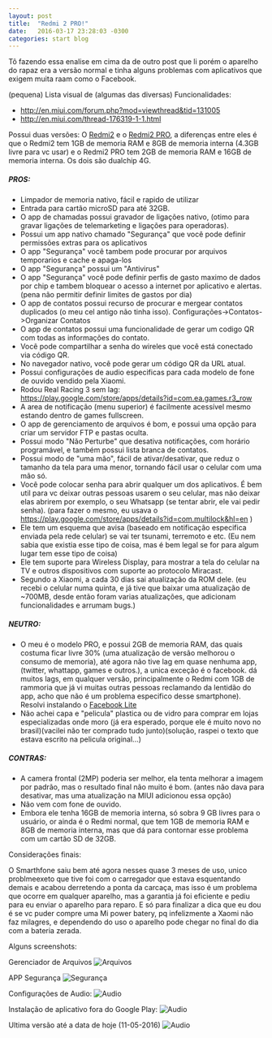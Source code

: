 ```yaml
---
layout: post
title:  "Redmi 2 PRO!"
date:   2016-03-17 23:28:03 -0300
categories: start blog
---
```


Tô fazendo essa enalise em cima da de outro post que li porém o aparelho do rapaz era a versão normal e tinha alguns problemas com aplicativos que exigem muita raam como o Facebook.


(pequena) Lista visual de (algumas das diversas) Funcionalidades:

* http://en.miui.com/forum.php?mod=viewthread&tid=131005
* http://en.miui.com/thread-176319-1-1.html

Possui duas versões: O [Redmi2](http://br.mi.com/redmi2) e o [Redmi2 PRO](http://br.mi.com/redmi2-pro), a diferenças entre eles é que o Redmi2 tem 1GB de memoria RAM e 8GB de memoria interna (4.3GB livre para vc usar) 
e o Redmi2 PRO tem 2GB de memoria RAM e 16GB de memoria interna. Os dois são dualchip 4G.

##### PROS:

* Limpador de memoria nativo, fácil e rapido de utilizar 
* Entrada para cartão microSD para até 32GB.
* O app de chamadas possui gravador de ligações nativo, (otimo para gravar ligações de telemarketing e ligações para operadoras).
* Possui um app nativo chamado "Segurança" que você pode definir permissões extras para os aplicativos
* O app "Segurança" você tambem pode procurar por arquivos temporarios e cache e apaga-los
* O app "Segurança" possui um "Antivirus"
* O app "Segurança" você pode definir perfis de gasto maximo de dados por chip e tambem bloquear o acesso a internet por aplicativo e alertas. (pena não permitir definir limites de gastos por dia)
* O app de contatos possui recurso de procurar e mergear contatos duplicados (o meu cel antigo não tinha isso). Configurações->Contatos->Organizar Contatos
* O app de contatos possui uma funcionalidade de gerar um codigo QR com todas as informações do contato.
* Você pode compartilhar a senha do wireles que você está conectado via código QR.
* No navegador nativo, você pode gerar um código QR da URL atual.
* Possui configurações de audio especificas para cada modelo de fone de ouvido vendido pela Xiaomi.
* Rodou Real Racing 3 sem lag: https://play.google.com/store/apps/details?id=com.ea.games.r3_row
* A area de notificação (menu superior) é facilmente acessível mesmo estando dentro de games fullscreen.
* O app de gerenciamento de arquivos é bom, e possui uma opção para criar um servidor FTP e pastas oculta.
* Possui modo "Não Perturbe" que desativa notificações, com horário programável, e também possui lista branca de contatos.
* Possui modo de "uma mão", fácil de ativar/desativar, que reduz o tamanho da tela para uma menor, tornando fácil usar o celular com uma mão só.
* Você pode colocar senha para abrir qualquer um dos aplicativos. É bem util para vc deixar outras pessoas usarem o seu celular, mas não deixar elas abrirem por exemplo, o seu Whatsapp (se tentar abrir, ele vai pedir senha). (para fazer o mesmo, eu usava o https://play.google.com/store/apps/details?id=com.multilock&hl=en )
* Ele tem um esquema que avisa (baseado em notificação especifica enviada pela rede celular) se vai ter tsunami, terremoto e etc. (Eu nem sabia que existia esse tipo de coisa, mas é bem legal se for para algum lugar tem esse tipo de coisa)
* Ele tem suporte para Wireless Display, para mostrar a tela do celular na TV e outros dispositivos com suporte ao protocolo Miracast.
* Segundo a Xiaomi, a cada 30 dias sai atualização da ROM dele. (eu recebi o celular numa quinta, e já tive que baixar uma atualização de ~700MB, desde então foram varias atualizações, que adicionam funcionalidades e arrumam bugs.)


##### NEUTRO:
* O meu é o modelo PRO, e possui 2GB de memoria RAM, das quais costuma ficar livre 30% (uma atualização de versão melhorou o consumo de memoria), até agora não tive lag em quase nenhuma app, (twitter, whattapp, games e outros.), a unica 
exceção é o facebook. dá muitos lags, em qualquer versão, principalmente o Redmi com 1GB de rammoria que já vi muitas outras pessoas reclamando da lentidão do app, acho que não é um problema especifico desse smartphone). Resolvi instalando o [Facebook Lite ](https://play.google.com/store/apps/details?id=com.facebook.lite)
* Não achei capa e "pelicula" plastica ou de vidro para comprar em lojas especializadas onde moro (já era esperado, porque ele é muito novo no brasil)(vacilei não ter comprado tudo junto)(solução, raspei o texto que estava escrito na pelicula original...)


##### CONTRAS:
* A camera frontal (2MP) poderia ser melhor, ela tenta melhorar a imagem por padrão, mas o resultado final não muito é bom. (antes não dava para desativar, mas uma atualização na MIUI adicionou essa opção) 
* Não vem com fone de ouvido.
* Embora ele tenha 16GB de memoria interna, só sobra 9 GB livres para o usuário, or ainda é o Redmi normal, que tem 1GB de memoria RAM e 8GB de memoria interna, mas que dá para contornar esse problema com um cartão SD de 32GB.


Considerações finais:

O Smarthfone saiu bem até agora nesses quase 3 meses de uso, unico problmeexeto que tive foi com o carregador que estava esquentando demais e acabou derretendo a ponta da carcaça, mas isso é um problema que
ocorre em qualquer aparelho, mas a garantia já foi eficiente e pediu para eu enviar o aparelho para reparo. E só para finalizar a dica que eu dou é se vc puder compre uma Mi power batery, pq infelizmente a Xaomi
não faz milagres, e dependendo do uso o aparelho pode chegar no final do dia com a bateria zerada. 


Alguns screenshots:

Gerenciador de Arquivos
![Arquivos](https://cloud.githubusercontent.com/assets/807599/8964782/f5a5adf6-35fd-11e5-87ab-c651e5a1fc51.png)

APP Segurança 
![Segurança](https://cloud.githubusercontent.com/assets/807599/8964785/f9fd4a58-35fd-11e5-8e1b-97a7759785ae.png)

Configurações de Audio: 
![Audio](https://cloud.githubusercontent.com/assets/807599/8964798/06ebbe16-35fe-11e5-8989-14b6208a4912.png)

Instalação de aplicativo fora do Google Play:
![Audio](https://cloud.githubusercontent.com/assets/807599/8964788/fee2db6e-35fd-11e5-8dd1-c14784a599f0.png)

Ultima versão até a data de hoje (11-05-2016)
![Audio](http://i.imgur.com/xDfHBpR.png)





